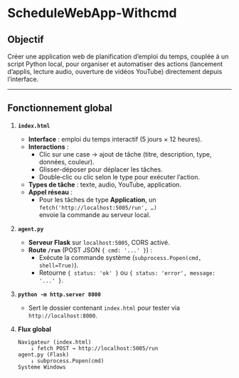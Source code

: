 
# ScheduleWebApp-Withcmd

## Objectif
Créer une application web de planification d’emploi du temps, couplée à un script Python local, pour organiser et automatiser des actions (lancement d’applis, lecture audio, ouverture de vidéos YouTube) directement depuis l’interface.

---

## Fonctionnement global

1. **`index.html`**  
   - **Interface** : emploi du temps interactif (5 jours × 12 heures).  
   - **Interactions** :  
     - Clic sur une case → ajout de tâche (titre, description, type, données, couleur).  
     - Glisser-déposer pour déplacer les tâches.  
     - Double‑clic ou clic selon le type pour exécuter l’action.  
   - **Types de tâche** : texte, audio, YouTube, application.  
   - **Appel réseau** :  
     - Pour les tâches de type **Application**, un  
       `fetch('http://localhost:5005/run', …)`  
       envoie la commande au serveur local.

2. **`agent.py`**  
   - **Serveur Flask** sur `localhost:5005`, CORS activé.  
   - **Route `/run`** (POST JSON `{ cmd: '...' }`) :  
     - Exécute la commande système (`subprocess.Popen(cmd, shell=True)`).  
     - Retourne `{ status: 'ok' }` ou `{ status: 'error', message: '...' }`.

3. **`python -m http.server 8000`**  
   - Sert le dossier contenant `index.html` pour tester via  
     `http://localhost:8000`.

4. **Flux global**  
   ```text
   Navigateur (index.html)
       ↓ fetch POST → http://localhost:5005/run
   agent.py (Flask)
       ↓ subprocess.Popen(cmd)
   Système Windows 
